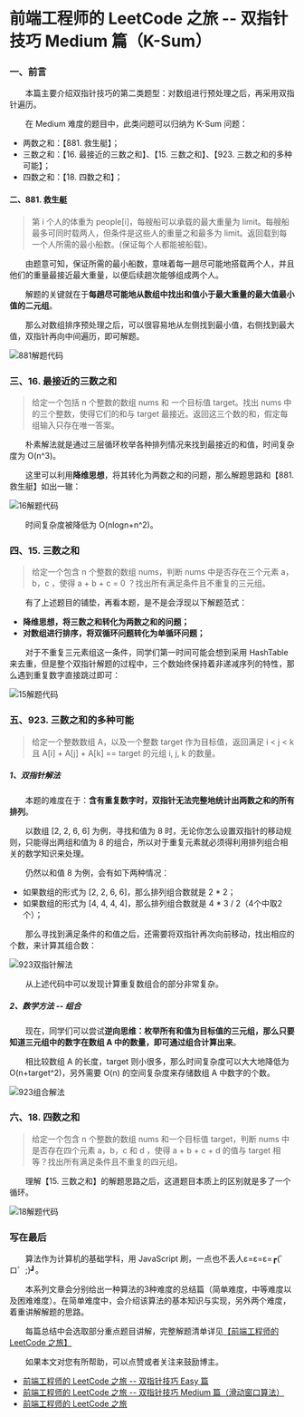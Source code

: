 # 前端工程师的 LeetCode 之旅 -- 双指针技巧 Medium 篇（K-Sum）

### 一、前言

  &emsp;&emsp;本篇主要介绍双指针技巧的第二类题型：对数组进行预处理之后，再采用双指针遍历。

  &emsp;&emsp;在 Medium 难度的题目中，此类问题可以归纳为 K-Sum 问题：

  - 两数之和：【881. 救生艇】；
  - 三数之和：【16. 最接近的三数之和】、【15. 三数之和】、【923. 三数之和的多种可能】；
  - 四数之和：【18. 四数之和】；

#### 二、881. 救生艇

  > 第 i 个人的体重为 people[i]，每艘船可以承载的最大重量为 limit。每艘船最多可同时载两人，但条件是这些人的重量之和最多为 limit。返回载到每一个人所需的最小船数。(保证每个人都能被船载)。

  &emsp;&emsp;由题意可知，保证所需的最小船数，意味着每一趟尽可能地搭载两个人，并且他们的重量最接近最大重量，以便后续趟次能够组成两个人。

  &emsp;&emsp;解题的关键就在于**每趟尽可能地从数组中找出和值小于最大重量的最大值最小值的二元组**。

  &emsp;&emsp;那么对数组排序预处理之后，可以很容易地从左侧找到最小值，右侧找到最大值，双指针再向中间遍历，即可解题。

  ![881解题代码](./881.png)

### 三、16. 最接近的三数之和

  >给定一个包括 n 个整数的数组 nums 和 一个目标值 target。找出 nums 中的三个整数，使得它们的和与 target 最接近。返回这三个数的和，假定每组输入只存在唯一答案。

  &emsp;&emsp;朴素解法就是通过三层循环枚举各种排列情况来找到最接近的和值，时间复杂度为 O(n^3)。

  &emsp;&emsp;这里可以利用**降维思想**，将其转化为两数之和的问题，那么解题思路和【881. 救生艇】如出一辙：

  ![16解题代码](./16.png)

  &emsp;&emsp;时间复杂度被降低为 O(nlogn+n^2)。

### 四、15. 三数之和

  > 给定一个包含 n 个整数的数组 nums，判断 nums 中是否存在三个元素 a，b，c ，使得 a + b + c = 0 ？找出所有满足条件且不重复的三元组。

  &emsp;&emsp;有了上述题目的铺垫，再看本题，是不是会浮现以下解题范式：

  - **降维思想，将三数之和转化为两数之和的问题；**
  - **对数组进行排序，将双循环问题转化为单循环问题；**

  &emsp;&emsp;对于不重复三元素组这一条件，同学们第一时间可能会想到采用 HashTable 来去重，但是整个双指针解题的过程中，三个数始终保持着非递减序列的特性，那么遇到重复数字直接跳过即可：

  ![15解题代码](./15.png)

### 五、923. 三数之和的多种可能

  > 给定一个整数数组 A，以及一个整数 target 作为目标值，返回满足 i < j < k 且 A[i] + A[j] + A[k] == target 的元组 i, j, k 的数量。

##### 1、双指针解法

  &emsp;&emsp;本题的难度在于：**含有重复数字时，双指针无法完整地统计出两数之和的所有排列**。

  &emsp;&emsp;以数组 [2, 2, 6, 6] 为例，寻找和值为 8 时，无论你怎么设置双指针的移动规则，只能得出两组和值为 8 的组合，所以对于重复元素就必须得利用排列组合相关的数学知识来处理。

  &emsp;&emsp;仍然以和值 8 为例，会有如下两种情况：

  - 如果数组的形式为 [2, 2, 6, 6]，那么排列组合数就是 2 * 2；
  - 如果数组的形式为 [4, 4, 4, 4]，那么排列组合数就是 4 * 3 / 2（4个中取2个）；

  &emsp;&emsp;那么寻找到满足条件的和值之后，还需要将双指针再次向前移动，找出相应的个数，来计算其组合数：

  ![923双指针解法](./923-two-points.png)

  &emsp;&emsp;从上述代码中可以发现计算重复数组合的部分非常复杂。

##### 2、数学方法 -- 组合

  &emsp;&emsp;现在，同学们可以尝试**逆向思维：枚举所有和值为目标值的三元组，那么只要知道三元组中的数字在数组 A 中的数量，即可通过组合计算出来**。

  &emsp;&emsp;相比较数组 A 的长度，target 则小很多，那么时间复杂度可以大大地降低为 O(n+target^2)，另外需要 O(n) 的空间复杂度来存储数组 A 中数字的个数。

  ![923组合解法](./923-combination.png)

### 六、18. 四数之和

  > 给定一个包含 n 个整数的数组 nums 和一个目标值 target，判断 nums 中是否存在四个元素 a，b，c 和 d ，使得 a + b + c + d 的值与 target 相等？找出所有满足条件且不重复的四元组。

  &emsp;&emsp;理解【15. 三数之和】的解题思路之后，这道题目本质上的区别就是多了一个循环。

  ![18解题代码](./18.png)

### 写在最后

  &emsp;&emsp;算法作为计算机的基础学科，用 JavaScript 刷，一点也不丢人ε=ε=ε=┏(゜ロ゜;)┛。

  &emsp;&emsp;本系列文章会分别给出一种算法的3种难度的总结篇（简单难度，中等难度以及困难难度）。在简单难度中，会介绍该算法的基本知识与实现，另外两个难度，着重讲解解题的思路。

  &emsp;&emsp;每篇总结中会选取部分重点题目讲解，完整解题清单详见[【前端工程师的 LeetCode 之旅】](https://github.com/15751165579/LeetCode)
  
  &emsp;&emsp;如果本文对您有所帮助，可以点赞或者关注来鼓励博主。

- [前端工程师的 LeetCode 之旅 -- 双指针技巧 Easy 篇](https://mp.weixin.qq.com/s/SXj8tkGj19gZy3EgTPIy2Q)
- [前端工程师的 LeetCode 之旅 -- 双指针技巧 Medium 篇（滑动窗口算法）](https://mp.weixin.qq.com/s/5qHKabjsb0FKvfp2y7CgTg)
- [前端工程师的 LeetCode 之旅](https://github.com/15751165579/LeetCode)
